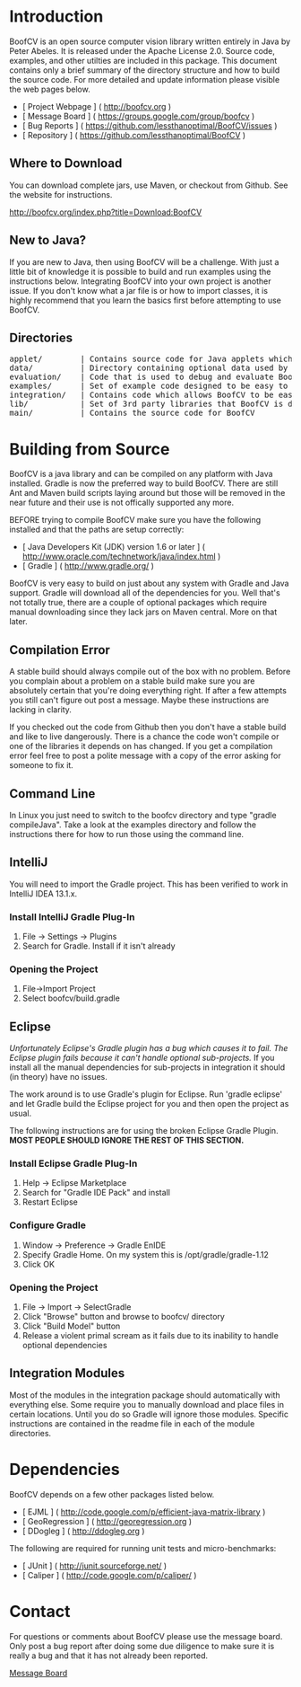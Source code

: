 
Introduction
====================================

BoofCV is an open source computer vision library written entirely in Java by Peter Abeles.  It is released under the Apache License 2.0.  Source code, examples, and other utilties are included in this package.  This document contains only a brief summary of the directory structure and how to build the source code.  For more detailed and update information please visible the web pages below.

- [ Project Webpage ] ( http://boofcv.org                                  )
- [ Message Board   ] ( https://groups.google.com/group/boofcv             )
- [ Bug Reports     ] ( https://github.com/lessthanoptimal/BoofCV/issues   )
- [ Repository      ] ( https://github.com/lessthanoptimal/BoofCV          )

## Where to Download

You can download complete jars, use Maven, or checkout from Github.  See the website for instructions.

http://boofcv.org/index.php?title=Download:BoofCV

## New to Java?

If you are new to Java, then using BoofCV will be a challenge.  With just a little bit of knowledge it is possible to build and run examples using the instructions below.  Integrating BoofCV into your own project is another issue.  If you don't know what a jar file is or how to import classes, it is highly recommend that you learn the basics first before attempting to use BoofCV.

## Directories

<pre>
applet/        | Contains source code for Java applets which demonstrate BoofCV's capabilities.
data/          | Directory containing optional data used by applets and examples.
evaluation/    | Code that is used to debug and evaluate BoofCV's performance.
examples/      | Set of example code designed to be easy to read and understand.
integration/   | Contains code which allows BoofCV to be easily integrated with 3rd party libraries.  Primary for video input/output.
lib/           | Set of 3rd party libraries that BoofCV is dependent on.
main/          | Contains the source code for BoofCV
</pre>

Building from Source
====================================

BoofCV is a java library and can be compiled on any platform with Java installed. Gradle is now the preferred way to build BoofCV.  There are still Ant and Maven build scripts laying around but those will be removed in the near future and their use is not offically supported any more.

BEFORE trying to compile BoofCV make sure you have the following installed and that the paths are setup correctly:

- [ Java Developers Kit (JDK) version 1.6 or later    ]
  ( http://www.oracle.com/technetwork/java/index.html )
- [ Gradle                                            ]
  ( http://www.gradle.org/                            )

BoofCV is very easy to build on just about any system with Gradle and Java support.  Gradle will download all of the 
dependencies for you.  Well that's not totally true, there are a couple of optional packages which require manual 
downloading since they lack jars on Maven central. More on that later.

## Compilation Error

A stable build should always compile out of the box with no problem.  Before you complain about a 
problem on a stable build make sure you are absolutely certain that you're doing everything right.  If after a few 
attempts you still can't figure out post a message.  Maybe these instructions are lacking in clarity.

If you checked out the code from Github then you don't have a stable build and like to live dangerously.  There is a 
chance the code won't compile or one of the libraries it depends on has changed.  If you get a compilation error feel 
free to post a polite message with a copy of the error asking for someone to fix it.

## Command Line

In Linux you just need to switch to the boofcv directory and type "gradle compileJava".  Take a look at the examples 
directory and follow the instructions there for how to run those using the command line.

## IntelliJ

You will need to import the Gradle project.  This has been verified to work in IntelliJ IDEA 13.1.x.

### Install IntelliJ Gradle Plug-In
1. File -> Settings -> Plugins
2. Search for Gradle. Install if it isn't already

### Opening the Project
1. File->Import Project
2. Select boofcv/build.gradle

## Eclipse

*Unfortunately Eclipse's Gradle plugin has a bug which causes it to fail.  The Eclipse plugin fails because it can't
handle optional sub-projects.*  If you install all the manual dependencies for sub-projects in integration it should
(in theory) have no issues. 

The work around is to use Gradle's plugin for Eclipse.  Run 'gradle eclipse' and let Gradle build the Eclipse project for
you and then open the project as usual.

The following instructions are for using the broken Eclipse Gradle Plugin.  **MOST PEOPLE SHOULD IGNORE THE REST OF THIS
SECTION.**

### Install Eclipse Gradle Plug-In
1. Help -> Eclipse Marketplace
2. Search for "Gradle IDE Pack" and install
3. Restart Eclipse

### Configure Gradle
1. Window -> Preference -> Gradle EnIDE
2. Specify Gradle Home.  On my system this is /opt/gradle/gradle-1.12
3. Click OK

### Opening the Project
1. File -> Import -> SelectGradle
2. Click "Browse" button and browse to boofcv/ directory
3. Click "Build Model" button
4. Release a violent primal scream as it fails due to its inability to handle optional dependencies

## Integration Modules

Most of the modules in the integration package should automatically with everything else.  Some require you to 
manually download and place files in certain locations.  Until you do so Gradle will ignore those modules.
Specific instructions are contained in the readme file in each of the module directories.

Dependencies
====================================

BoofCV depends on a few other packages listed below.

- [ EJML          ]  ( http://code.google.com/p/efficient-java-matrix-library )
- [ GeoRegression ]  ( http://georegression.org                               )
- [ DDogleg       ]  ( http://ddogleg.org                                     )

The following are required for running unit tests and micro-benchmarks:

- [ JUnit   ]       ( http://junit.sourceforge.net/                           )
- [ Caliper ]       ( http://code.google.com/p/caliper/                       )

Contact
====================================

For questions or comments about BoofCV please use the message board.  Only post a bug report after doing some due
diligence to make sure it is really a bug and that it has not already been reported.

[Message Board](http://groups.google.com/group/boofcv)